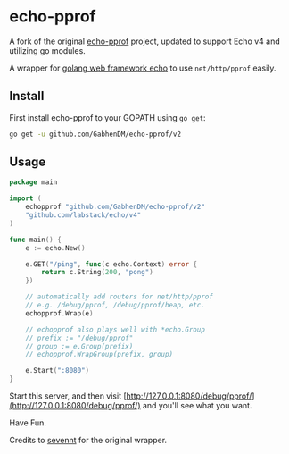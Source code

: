 # echo-pprof

A fork of the original [echo-pprof](https://github.com/sevennt/echo-pprof) project, updated to support Echo v4 and utilizing go modules.

A wrapper for [golang web framework echo](https://github.com/labstack/echo) to use `net/http/pprof` easily.

## Install

First install echo-pprof to your GOPATH using `go get`:

```sh
go get -u github.com/GabhenDM/echo-pprof/v2
```

## Usage

```go
package main

import (
	echopprof "github.com/GabhenDM/echo-pprof/v2"
	"github.com/labstack/echo/v4"
)

func main() {
	e := echo.New()

	e.GET("/ping", func(c echo.Context) error {
		return c.String(200, "pong")
	})

	// automatically add routers for net/http/pprof
	// e.g. /debug/pprof, /debug/pprof/heap, etc.
	echopprof.Wrap(e)

	// echopprof also plays well with *echo.Group
	// prefix := "/debug/pprof"
	// group := e.Group(prefix)
	// echopprof.WrapGroup(prefix, group)

	e.Start(":8080")
}

```

Start this server, and then visit [http://127.0.0.1:8080/debug/pprof/](http://127.0.0.1:8080/debug/pprof/) and you'll see what you want.

Have Fun.

Credits to [sevennt](https://github.com/sevennt) for the original wrapper.
